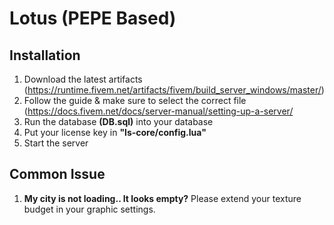  # Lotus (PEPE Based)
 

## Installation
 1. Download the latest artifacts (https://runtime.fivem.net/artifacts/fivem/build_server_windows/master/)
 2. Follow the guide & make sure to select the correct file (https://docs.fivem.net/docs/server-manual/setting-up-a-server/
 3. Run the database **(DB.sql)** into your database
 4. Put your license key in **"ls-core/config.lua"**
 5. Start the server


## Common Issue
 1. **My city is not loading.. It looks empty?** Please extend your texture budget in your graphic settings.
